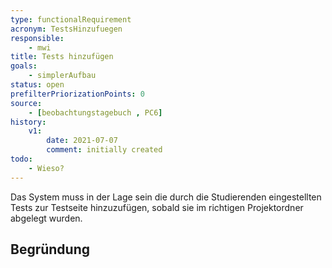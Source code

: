 ```yaml
---
type: functionalRequirement
acronym: TestsHinzufuegen
responsible:
    - mwi
title: Tests hinzufügen
goals:
    - simplerAufbau
status: open
prefilterPriorizationPoints: 0
source:
    - [beobachtungstagebuch , PC6]
history:
    v1:
        date: 2021-07-07
        comment: initially created
todo:
    - Wieso?
---
```


Das System muss in der Lage sein die durch die Studierenden eingestellten Tests zur Testseite hinzuzufügen, sobald sie im richtigen Projektordner abgelegt wurden.

## Begründung
